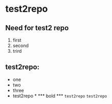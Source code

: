 # test2repo
## Need for test2 repo
1. first
2. second
3. trird
## test2repo:
* one
* two
* three
* test2repo *
*** bold ***
`` test2repo ``
``` test2repo ```
